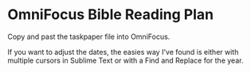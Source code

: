 # OmniFocus Bible Reading Plan

Copy and past the taskpaper file into OmniFocus.

If you want to adjust the dates, the easies way I've found is either with multiple cursors in Sublime Text or with a Find and Replace for the year.
